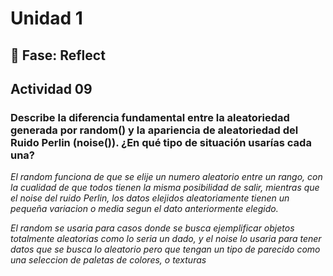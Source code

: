 # Unidad 1
## 🤔 Fase: Reflect

## Actividad 09 
### Describe la diferencia fundamental entre la aleatoriedad generada por random() y la apariencia de aleatoriedad del Ruido Perlin (noise()). ¿En qué tipo de situación usarías cada una?

*El random funciona de que se elije un numero aleatorio entre un rango, con la cualidad de que todos tienen la misma posibilidad de salir, mientras que el noise del ruido Perlin, los datos elejidos aleatoriamente tienen un pequeña variacion o media segun el dato anteriormente elegido.*

*El random se usaria para casos donde se busca ejemplificar objetos totalmente aleatorias como lo seria un dado, y el noise lo usaria para tener datos que se busca lo aleatorio pero que tengan un tipo de parecido como una seleccion de paletas de colores, o texturas*
